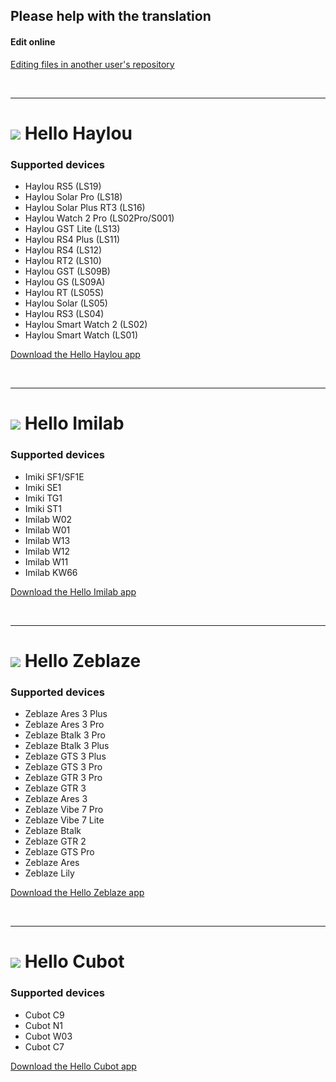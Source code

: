 ## Please help with the translation

#### Edit online
[Editing files in another user's repository](https://docs.github.com/en/github/managing-files-in-a-repository/editing-files-in-another-users-repository)

<br />

***

# <img src="https://play-lh.googleusercontent.com/IRN8GXZC_LcV_JmlaqrEkfeigS3aMrEqItatKO7e53nkAX47PQuPz8loYV0erQPh3w=s48-rw"> Hello Haylou
### Supported devices
- Haylou RS5 (LS19)
- Haylou Solar Pro (LS18)
- Haylou Solar Plus RT3 (LS16)
- Haylou Watch 2 Pro (LS02Pro/S001)
- Haylou GST Lite (LS13)
- Haylou RS4 Plus (LS11)
- Haylou RS4 (LS12)
- Haylou RT2 (LS10)
- Haylou GST (LS09B)
- Haylou GS (LS09A)
- Haylou RT (LS05S)
- Haylou Solar (LS05)
- Haylou RS3 (LS04)
- Haylou Smart Watch 2 (LS02)
- Haylou Smart Watch (LS01)
<!-- ><a href="https://play.google.com/store/apps/details?id=hu.tiborsosdevs.haylou.hello&referrer=utm_source%3Dhttps%253A%252F%252Fgithub.com%26utm_medium%3Dweb" target="_blank"> -->
<!-- ><img src="https://play.google.com/intl/en_us/badges/static/images/badges/en_badge_web_generic.png" width="200"> -->
<!-- ></a> -->
[Download the Hello Haylou app](https://hello-haylou.web.app "Hello Haylou Homepage")

<br />

***

# <img src="https://play-lh.googleusercontent.com/sIm_hSJg4qsanVoZRSvH-D7W1VRjskf-Vh75r1uwdmamCBotUNMasdhQBe1vhtjEba9K=s48-rw"> Hello Imilab
### Supported devices
- Imiki SF1/SF1E
- Imiki SE1
- Imiki TG1
- Imiki ST1
- Imilab W02
- Imilab W01
- Imilab W13
- Imilab W12
- Imilab W11
- Imilab KW66
<!-- ><a href="https://play.google.com/store/apps/details?id=hu.tiborsosdevs.imilab.hello&referrer=utm_source%3Dhttps%253A%252F%252Fgithub.com%26utm_medium%3Dweb" target="_blank"> -->
<!-- ><img src="https://play.google.com/intl/en_us/badges/static/images/badges/en_badge_web_generic.png" width="200"> -->
<!-- ></a> -->
[Download the Hello Imilab app](https://hello-imilab.web.app "Hello Imilab Homepage")

<br />

***

# <img src="https://play-lh.googleusercontent.com/dn0iS7KiPmHd6dNuw2Mkl2mWv_AA8fJLzo3k9uoOT6ebpp_ObvhCqZBSYu5MiQD9SA=s48-rw"> Hello Zeblaze
### Supported devices
- Zeblaze Ares 3 Plus
- Zeblaze Ares 3 Pro
- Zeblaze Btalk 3 Pro
- Zeblaze Btalk 3 Plus
- Zeblaze GTS 3 Plus
- Zeblaze GTS 3 Pro 
- Zeblaze GTR 3 Pro
- Zeblaze GTR 3
- Zeblaze Ares 3
- Zeblaze Vibe 7 Pro
- Zeblaze Vibe 7 Lite
- Zeblaze Btalk
- Zeblaze GTR 2
- Zeblaze GTS Pro
- Zeblaze Ares 
- Zeblaze Lily
<!-- ><a href="https://play.google.com/store/apps/details?id=hu.tiborsosdevs.zeblaze.hello&referrer=utm_source%3Dhttps%253A%252F%252Fgithub.com%26utm_medium%3Dweb" target="_blank"> -->
<!-- ><img src="https://play.google.com/intl/en_us/badges/static/images/badges/en_badge_web_generic.png" width="200"> -->
<!-- ></a> -->
[Download the Hello Zeblaze app](https://hello-zeblaze.web.app "Hello Zeblaze Homepage")

<br />

***

# <img src="https://play-lh.googleusercontent.com/xX8gICXEGSKvWSeeYbutolsA5axpy79qz28OQjS2kgFmj_k0nGh_LcWOhQ5v1puFhA=s48-rw"> Hello Cubot
### Supported devices
- Cubot C9
- Cubot N1
- Cubot W03
- Cubot C7
<!-- ><a href="https://play.google.com/store/apps/details?id=hu.tiborsosdevs.cubot.hello&referrer=utm_source%3Dhttps%253A%252F%252Fgithub.com%26utm_medium%3Dweb" target="_blank"> -->
<!-- ><img src="https://play.google.com/intl/en_us/badges/static/images/badges/en_badge_web_generic.png" width="200"> -->
<!-- ></a> -->
[Download the Hello Cubot app](https://hello-cubot.web.app "Hello Cubot Homepage")

